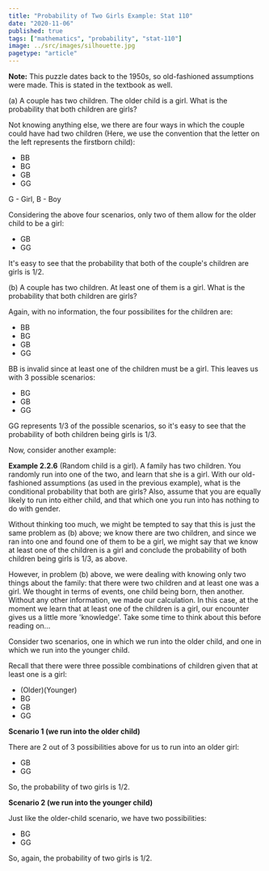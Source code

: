 ```yaml
---
title: "Probability of Two Girls Example: Stat 110"
date: "2020-11-06"
published: true
tags: ["mathematics", "probability", "stat-110"]
image: ../src/images/silhouette.jpg
pagetype: "article"
---
```


**Note:** This puzzle dates back to the 1950s, so old-fashioned assumptions were made. This is stated in the textbook as well.

(a) A couple has two children. The older child is a girl. What is the probability that both children are girls?

Not knowing anything else, we there are four ways in which the couple could have had two children (Here, we use the convention that the letter on the left represents the firstborn child):

- BB
- BG
- GB
- GG

G - Girl, B - Boy

Considering the above four scenarios, only two of them allow for the older child to be a girl:

- GB
- GG

It's easy to see that the probability that both of the couple's children are girls is 1/2.

(b) A couple has two children. At least one of them is a girl. What is the probability that both children are girls?

Again, with no information, the four possibilites for the children are:

- BB
- BG
- GB
- GG

BB is invalid since at least one of the children must be a girl. This leaves us with 3 possible scenarios:

- BG
- GB
- GG

GG represents 1/3 of the possible scenarios, so it's easy to see that the probability of both children being girls is 1/3.

Now, consider another example:

**Example 2.2.6** (Random child is a girl). A family has two children. You randomly run into one of the two, and learn that she is a girl. With our old-fashioned assumptions (as used in the previous example), what is the conditional probability that both are girls? Also, assume that you are equally likely to run into either child, and that which one you run into has nothing to do with gender.

Without thinking too much, we might be tempted to say that this is just the same problem as (b) above; we know there are two children, and since we ran into one and found one of them to be a girl, we might say that we know at least one of the children is a girl and conclude the probability of both children being girls is 1/3, as above.

However, in problem (b) above, we were dealing with knowing only two things about the family: that there were two children and at least one was a girl. We thought in terms of events, one child being born, then another. Without any other information, we made our calculation. In this case, at the moment we learn that at least one of the children is a girl, our encounter gives us a little more 'knowledge'. Take some time to think about this before reading on...

Consider two scenarios, one in which we run into the older child, and one in which we run into the younger child.

Recall that there were three possible combinations of children given that at least one is a girl:

- (Older)(Younger)
- BG
- GB
- GG

**Scenario 1 (we run into the older child)**

There are 2 out of 3 possibilities above for us to run into an older girl:

- GB
- GG

So, the probability of two girls is 1/2.

**Scenario 2 (we run into the younger child)**

Just like the older-child scenario, we have two possibilities:

- BG
- GG

So, again, the probability of two girls is 1/2.




